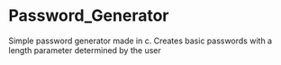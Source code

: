 # Password_Generator
Simple password generator made in c. Creates basic passwords with a length parameter determined by the user
